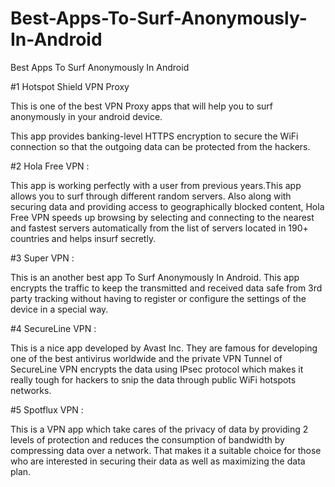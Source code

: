 # Best-Apps-To-Surf-Anonymously-In-Android
Best Apps To Surf Anonymously In Android


#1 Hotspot Shield VPN Proxy

 This is one of the best VPN Proxy apps that will help you to surf anonymously in your android device.

 This app provides banking-level HTTPS encryption to secure the WiFi connection so that the outgoing data can be protected from the hackers.

 #2 Hola Free VPN :

 This app is working perfectly with a user from previous years.This app allows you to surf through different random servers. Also along with securing data and providing access to geographically blocked content, Hola Free VPN speeds up browsing by selecting and connecting to the nearest and fastest servers automatically from the list of servers located in 190+ countries and helps insurf secretly.

 #3 Super VPN :

 This is an another best app To Surf Anonymously In Android. This app encrypts the traffic to keep the transmitted and received data safe from 3rd party tracking without having to register or configure the settings of the device in a special way.

 #4 SecureLine VPN :

 This is a nice app developed by Avast Inc. They are famous for developing one of the best antivirus worldwide and the private VPN Tunnel of SecureLine VPN encrypts the data using IPsec protocol which makes it really tough for hackers to snip the data through public WiFi hotspots networks.

 #5 Spotflux VPN :

 This is a VPN app which take cares of the privacy of data by providing 2 levels of protection and reduces the consumption of bandwidth by compressing data over a network. That makes it a suitable choice for those who are interested in securing their data as well as maximizing the data plan.

